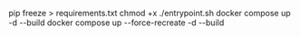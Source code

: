 pip freeze > requirements.txt
chmod +x ./entrypoint.sh
docker compose up -d --build
docker compose up --force-recreate -d --build